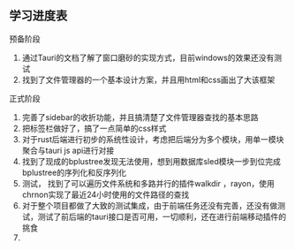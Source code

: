 ## 学习进度表

预备阶段

1. 通过Tauri的文档了解了窗口磨砂的实现方式，目前windows的效果还没有测试
2. 找到了文件管理器的一个基本设计方案，并且用html和css画出了大该框架

正式阶段

1.  完善了sidebar的收折功能，并且搞清楚了文件管理器查找的基本思路
2. 把标签栏做好了，搞了一点简单的css样式
3. 对于rust后端进行初步的系统性设计，考虑把后端分为多个模块，用单一模块聚合与tauri js api进行对接
4. 找到了现成的bplustree发现无法使用，想到用数据库sled模块一步到位完成bplustree的序列化和反序列化
5. 测试， 找到了可以遍历文件系统和多路并行的插件walkdir ，rayon，使用chrnon实现了最近24小时使用的文件路径的查找
6. 对于整个项目都做了大致的测试集成，由于前端任务还没有完善，还没有做测试，测试了前后端的tauri接口是否可用，一切顺利，还在进行前端移动插件的挑食
7. 